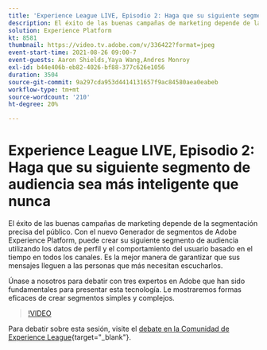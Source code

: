 ```yaml
---
title: 'Experience League LIVE, Episodio 2: Haga que su siguiente segmento de audiencia sea más inteligente que nunca'
description: El éxito de las buenas campañas de marketing depende de la segmentación precisa del público. Con el nuevo Generador de segmentos de Adobe Experience Platform, puede crear su siguiente segmento de audiencia utilizando los datos de perfil y el comportamiento del usuario basado en el tiempo en todos los canales. No hay mejor manera de garantizar que sus mensajes lleguen a las personas que más necesitan escucharlos. Únase a nosotros para debatir con tres expertos en Adobe que han sido fundamentales para presentar esta tecnología. Le mostraremos formas eficaces de crear segmentos simples y complejos.
solution: Experience Platform
kt: 8581
thumbnail: https://video.tv.adobe.com/v/336422?format=jpeg
event-start-time: 2021-08-26 09:00-7
event-guests: Aaron Shields,Yaya Wang,Andres Monroy
exl-id: b44e406b-eb82-4026-bf88-377c626e1056
duration: 3504
source-git-commit: 9a297cda953d4414131657f9ac84580aea0eabeb
workflow-type: tm+mt
source-wordcount: '210'
ht-degree: 20%

---
```


# Experience League LIVE, Episodio 2: Haga que su siguiente segmento de audiencia sea más inteligente que nunca

El éxito de las buenas campañas de marketing depende de la segmentación precisa del público. Con el nuevo Generador de segmentos de Adobe Experience Platform, puede crear su siguiente segmento de audiencia utilizando los datos de perfil y el comportamiento del usuario basado en el tiempo en todos los canales. Es la mejor manera de garantizar que sus mensajes lleguen a las personas que más necesitan escucharlos.

Únase a nosotros para debatir con tres expertos en Adobe que han sido fundamentales para presentar esta tecnología. Le mostraremos formas eficaces de crear segmentos simples y complejos.

>[!VIDEO](https://video.tv.adobe.com/v/336422/?quality=12&learn=on)

Para debatir sobre esta sesión, visite el [debate en la Comunidad de Experience League](https://experienceleaguecommunities.adobe.com/t5/adobe-experience-platform/questions-and-discussion-for-experience-league-live-ep-2-make/m-p/420645#M68){target="_blank"}.

